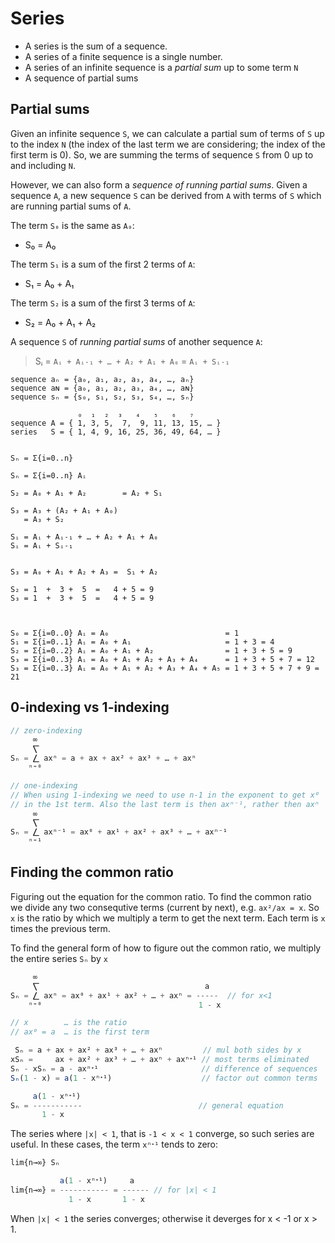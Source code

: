 # Series

- A series is the sum of a sequence.
- A series of a finite sequence is a single number.
- A series of an infinite sequence is a *partial sum* up to some term `N`
- A sequence of partial sums


## Partial sums

Given an infinite sequence `S`, we can calculate a partial sum of terms of `S` up to the index `N` (the index of the last term we are considering; the index of the first term is 0). So, we are summing the terms of sequence `S` from 0 up to and including `N`.

However, we can also form a *sequence of running partial sums*. Given a sequence `A`, a new sequence `S` can be derived from `A` with terms of `S` which are running partial sums of `A`.

The term `S₀` is the same as `A₀`:
- S₀ = A₀

The term `S₁` is a sum of the first 2 terms of `A`:
- S₁ = A₀ + A₁

The term `S₂` is a sum of the first 3 terms of `A`:
- S₂ = A₀ + A₁ + A₂   



A sequence `S` of *running partial sums* of another sequence `A`:   
>Sᵢ = `Aᵢ + Aᵢ˗₁ + … + A₂ + A₁ + A₀` = `Aᵢ + Sᵢ˗₁`


```
sequence aₙ = {a₀, a₁, a₂, a₃, a₄, …, aₙ}
sequence aɴ = {a₀, a₁, a₂, a₃, a₄, …, aɴ}
sequence sₙ = {s₀, s₁, s₂, s₃, s₄, …, sₙ}

               ₀  ₁  ₂  ₃   ₄   ₅   ₆   ₇
sequence A = { 1, 3, 5,  7,  9, 11, 13, 15, … }
series   S = { 1, 4, 9, 16, 25, 36, 49, 64, … }


Sₙ = Σ{i=0..n}

Sₙ = Σ{i=0..n} Aᵢ

S₂ = A₀ + A₁ + A₂        = A₂ + S₁

S₃ = A₃ + (A₂ + A₁ + A₀)
   = A₃ + S₂

Sᵢ = Aᵢ + Aᵢ˗₁ + … + A₂ + A₁ + A₀
Sᵢ = Aᵢ + Sᵢ˗₁


S₃ = A₀ + A₁ + A₂ + A₃ =  S₁ + A₂

S₂ = 1  +  3 +  5  =   4 + 5 = 9
S₃ = 1  +  3 +  5  =   4 + 5 = 9



S₀ = Σ{i=0..0} Aᵢ = A₀                          = 1
S₁ = Σ{i=0..1} Aᵢ = A₀ + A₁                     = 1 + 3 = 4
S₂ = Σ{i=0..2} Aᵢ = A₀ + A₁ + A₂                = 1 + 3 + 5 = 9
S₃ = Σ{i=0..3} Aᵢ = A₀ + A₁ + A₂ + A₃ + A₄      = 1 + 3 + 5 + 7 = 12
S₃ = Σ{i=0..3} Aᵢ = A₀ + A₁ + A₂ + A₃ + A₄ + A₅ = 1 + 3 + 5 + 7 + 9 = 21
```


## 0-indexing vs 1-indexing

```js
// zero-indexing
     ∞
     ⎲
Sₙ = ⎳ axⁿ = a + ax + ax² + ax³ + … + axⁿ
    ⁿ⁼⁰

// one-indexing
// When using 1-indexing we need to use n-1 in the exponent to get x⁰
// in the 1st term. Also the last term is then axⁿ⁻¹, rather then axⁿ
     ∞
     ⎲
Sₙ = ⎳ axⁿ⁻¹ = ax⁰ + ax¹ + ax² + ax³ + … + axⁿ⁻¹
    ⁿ⁼¹
```

## Finding the common ratio

Figuring out the equation for the common ratio. To find the common ratio we divide any two consequtive terms (current by next), e.g. `ax²/ax = x`. So `x` is the ratio by which we multiply a term to get the next term. Each term is `x` times the previous term.

To find the general form of how to figure out the common ratio, we multiply the entire series `Sₙ` by `x`

```js
     ∞
     ⎲                                     a
Sₙ = ⎳ axⁿ = ax⁰ + ax¹ + ax² + … + axⁿ = -----  // for x<1
    ⁿ⁼⁰                                   1 - x

// x        … is the ratio
// ax⁰ = a  … is the first term

 Sₙ = a + ax + ax² + ax³ + … + axⁿ         // mul both sides by x
xSₙ =     ax + ax² + ax³ + … + axⁿ + axⁿᐩ¹ // most terms eliminated
Sₙ - xSₙ = a - axⁿᐩ¹                       // difference of sequences
Sₙ(1 - x) = a(1 - xⁿᐩ¹)                    // factor out common terms

     a(1 - xⁿᐩ¹)
Sₙ = -----------                          // general equation
       1 - x
```

The series where `|x| < 1`, that is `-1 < x < 1` converge, so such series are useful. In these cases, the term `xⁿᐩ¹` tends to zero:

```js
lim{n→∞} Sₙ

           a(1 - xⁿᐩ¹)     a
lim{n→∞} = ----------- = ------ // for |x| < 1
             1 - x       1 - x
```

When `|x| < 1` the series converges; otherwise it deverges for x < -1 or x > 1.
